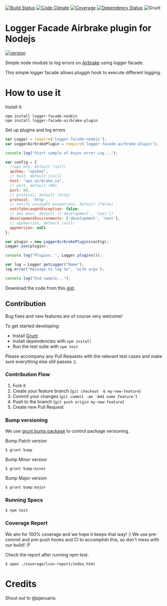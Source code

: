 [![Build Status](https://travis-ci.org/pjanuario/logger-facade-airbrake-plugin-nodejs.svg?branch=master)](https://travis-ci.org/pjanuario/logger-facade-airbrake-plugin-nodejs)
[![Code Climate](https://codeclimate.com/github/pjanuario/logger-facade-airbrake-plugin-nodejs.png)](https://codeclimate.com/github/pjanuario/logger-facade-airbrake-plugin-nodejs)
[![Coverage](http://img.shields.io/codeclimate/coverage/github/pjanuario/logger-facade-airbrake-plugin-nodejs.svg)](https://codeclimate.com/github/pjanuario/logger-facade-airbrake-plugin-nodejs)
[![Dependency Status](https://gemnasium.com/pjanuario/logger-facade-airbrake-plugin-nodejs.svg)](https://gemnasium.com/pjanuario/logger-facade-airbrake-plugin-nodejs)
![Grunt](https://cdn.gruntjs.com/builtwith.png)

# Logger Facade Airbrake plugin for Nodejs

[![version](https://badge.fury.io/js/logger-facade-airbrake-plugin.svg)](https://www.npmjs.org/package/logger-facade-airbrake-plugin)


Simple node module to log errors on [Airbrake](https://airbrake.io/) using logger facade.

This simple logger facade allows pluggin hook to execute different logging.

# How to use it

Install it:

```
npm install logger-facade-nodejs
npm install logger-facade-airbrake-plugin
```

Set up plugins and log errors

```javascript
var Logger = require('logger-facade-nodejs');
var LoggerAirbrakePlugin = require('logger-facade-airbrake-plugin');

console.log("Start sample of Async error Log...");

var config = {
  //api key, default (null)
  apiKey: "apikey",
  // host, default (null)
  host: "api.airbrake.io",
  // port, default (80)
  port: 80,
  // protocol, default (http)
  protocol: 'http',
  // notify uncaught excpetions, default (false)
  notifyUncaughtException: false,
  // dev envs, default (['development', 'test'])
  developmentEnvironments: ['development', 'test'],
  // appVersion, default (null)
  appVersion: null
};

var plugin = new LoggerAirbrakePlugin(config);
Logger.use(plugin);

console.log("Plugins: ", Logger.plugins());

var log = Logger.getLogger("Name");
log.error("Message to log %s", 'with args');

console.log("End sample...");
```

Download the code from this [gist](https://gist.github.com/pjanuario/713e7f46112f77adca5e).

## Contribution

Bug fixes and new features are of course very welcome!

To get started developing:
 - Install [Grunt](http://gruntjs.com/)
 - Install dependencies with ```npm install```
 - Run the test suite with ```npm test```

Please accompany any Pull Requests with the relevant test cases and make sure everything else still passes :).

### Contribution Flow

1. Fork it
2. Create your feature branch (`git checkout -b my-new-feature`)
3. Commit your changes (`git commit -am 'Add some feature'`)
4. Push to the branch (`git push origin my-new-feature`)
5. Create new Pull Request

### Bump versioning

We use [grunt bump package](https://www.npmjs.org/package/grunt-bump) to control package versioning.

Bump Patch version

    $ grunt bump

Bump Minor version

    $ grunt bump:minor

Bump Major version

    $ grunt bump:major

### Running Specs

    $ npm test

### Coverage Report

We aim for 100% coverage and we hope it keeps that way! :)
We use pre-commit and pre-push hooks and CI to accomplish this, so don't mess with our build! :P

Check the report after running npm test.

    $ open ./coverage/lcov-report/index.html

# Credits
Shout out to @pjanuario.
